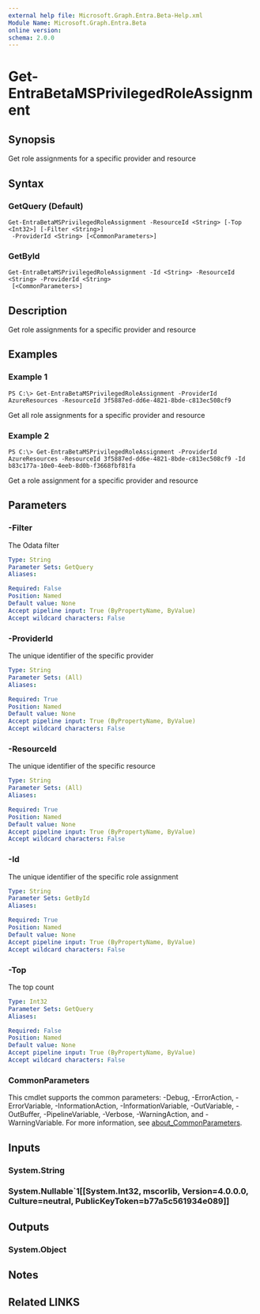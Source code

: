 ```yaml
---
external help file: Microsoft.Graph.Entra.Beta-Help.xml
Module Name: Microsoft.Graph.Entra.Beta
online version:
schema: 2.0.0
---
```


# Get-EntraBetaMSPrivilegedRoleAssignment

## Synopsis
Get role assignments for a specific provider and resource

## Syntax

### GetQuery (Default)
```
Get-EntraBetaMSPrivilegedRoleAssignment -ResourceId <String> [-Top <Int32>] [-Filter <String>]
 -ProviderId <String> [<CommonParameters>]
```

### GetById
```
Get-EntraBetaMSPrivilegedRoleAssignment -Id <String> -ResourceId <String> -ProviderId <String>
 [<CommonParameters>]
```

## Description
Get role assignments for a specific provider and resource

## Examples

### Example 1
```
PS C:\> Get-EntraBetaMSPrivilegedRoleAssignment -ProviderId AzureResources -ResourceId 3f5887ed-dd6e-4821-8bde-c813ec508cf9
```

Get all role assignments for a specific provider and resource

### Example 2
```
PS C:\> Get-EntraBetaMSPrivilegedRoleAssignment -ProviderId AzureResources -ResourceId 3f5887ed-dd6e-4821-8bde-c813ec508cf9 -Id b83c177a-10e0-4eeb-8d0b-f3668fbf81fa
```

Get a role assignment for a specific provider and resource

## Parameters

### -Filter
The Odata filter

```yaml
Type: String
Parameter Sets: GetQuery
Aliases:

Required: False
Position: Named
Default value: None
Accept pipeline input: True (ByPropertyName, ByValue)
Accept wildcard characters: False
```

### -ProviderId
The unique identifier of the specific provider

```yaml
Type: String
Parameter Sets: (All)
Aliases:

Required: True
Position: Named
Default value: None
Accept pipeline input: True (ByPropertyName, ByValue)
Accept wildcard characters: False
```

### -ResourceId
The unique identifier of the specific resource

```yaml
Type: String
Parameter Sets: (All)
Aliases:

Required: True
Position: Named
Default value: None
Accept pipeline input: True (ByPropertyName, ByValue)
Accept wildcard characters: False
```

### -Id
The unique identifier of the specific role assignment

```yaml
Type: String
Parameter Sets: GetById
Aliases:

Required: True
Position: Named
Default value: None
Accept pipeline input: True (ByPropertyName, ByValue)
Accept wildcard characters: False
```

### -Top
The top count

```yaml
Type: Int32
Parameter Sets: GetQuery
Aliases:

Required: False
Position: Named
Default value: None
Accept pipeline input: True (ByPropertyName, ByValue)
Accept wildcard characters: False
```

### CommonParameters
This cmdlet supports the common parameters: -Debug, -ErrorAction, -ErrorVariable, -InformationAction, -InformationVariable, -OutVariable, -OutBuffer, -PipelineVariable, -Verbose, -WarningAction, and -WarningVariable. For more information, see [about_CommonParameters](https://go.microsoft.com/fwlink/?LinkID=113216).

## Inputs

### System.String
### System.Nullable`1[[System.Int32, mscorlib, Version=4.0.0.0, Culture=neutral, PublicKeyToken=b77a5c561934e089]]
## Outputs

### System.Object
## Notes

## Related LINKS
